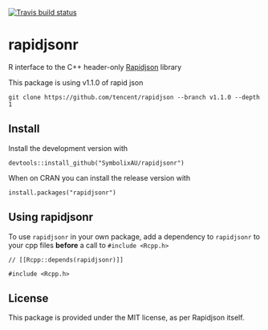 
[![Travis build status](https://travis-ci.org/SymbolixAU/rapidjsonr.svg?branch=master)](https://travis-ci.org/SymbolixAU/rapidjsonr)

# rapidjsonr

R interface to the C++ header-only [Rapidjson](https://github.com/Tencent/rapidjson) library

This package is using v1.1.0 of rapid json

```
git clone https://github.com/tencent/rapidjson --branch v1.1.0 --depth 1
```

## Install

Install the development version with

```
devtools::install_github("SymbolixAU/rapidjsonr")
```

When on CRAN you can install the release version with

```
install.packages("rapidjsonr")
```

## Using rapidjsonr


To use `rapidjsonr` in your own package, add a dependency to `rapidjsonr` to your cpp files **before** a call to `#include <Rcpp.h>`

```
// [[Rcpp::depends(rapidjsonr)]]

#include <Rcpp.h>
```

## License

This package is provided under the MIT license, as per Rapidjson itself. 


